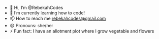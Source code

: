 - 👋 Hi, I’m @RebekahCodes
- 🌱 I’m currently learning how to code!
- 📫 How to reach me rebekahcodes@gmail.com
- 😄 Pronouns: she/her
- ⚡ Fun fact: I have an allotment plot where I grow vegetable and flowers 

<!---
RebekahCodes/RebekahCodes is a ✨ special ✨ repository because its `README.md` (this file) appears on your GitHub profile.
You can click the Preview link to take a look at your changes.
--->
